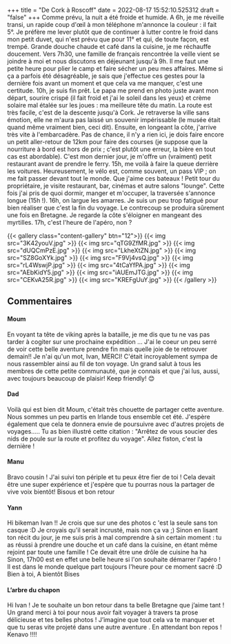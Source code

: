 +++
title = "De Cork à Roscoff"
date = 2022-08-17 15:52:10.525312
draft = "false"
+++
Comme prévu, la nuit a été froide et humide. A 6h, je me réveille transi, un rapide coup d'œil à mon téléphone m'annonce la couleur : il fait 5°. Je préfère me lever plutôt que de continuer à lutter contre le froid dans mon petit duvet, qui n'est prévu que pour 11° et qui, de toute façon, est trempé. Grande douche chaude et café dans la cuisine, je me réchauffe doucement. Vers 7h30, une famille de français rencontrée la veille vient se joindre à moi et nous discutons en déjeunant jusqu'à 9h. Il me faut une petite heure pour plier le camp et faire sécher un peu mes affaires. Même si ça a parfois été désagréable, je sais que j'effectue ces gestes pour la dernière fois avant un moment et que cela va me manquer, c'est une certitude. 10h, je suis fin prêt. Le papa me prend en photo juste avant mon départ, sourire crispé (il fait froid et j'ai le soleil dans les yeux) et crème solaire mal étalée sur les joues : ma meilleure tête du matin. La route est très facile, c'est de la descente jusqu'à Cork. Je retraverse la ville sans émotion, elle ne m'aura pas laissé un souvenir impérissable (le musée était quand même vraiment bien, ceci dit). Ensuite, en longeant la côte, j'arrive très vite à l'embarcadère. Pas de chance, il n'y a rien ici, je dois faire encore un petit aller-retour de 12km pour faire des courses (je suppose que la nourriture à bord est hors de prix ; c'est plutôt une erreur, la bière en tout cas est abordable). C'est mon dernier jour, je m'offre un (vraiment) petit restaurant avant de prendre le ferry. 15h, me voilà à faire la queue derrière les voitures. Heureusement, le vélo est, comme souvent, un pass VIP ; on me fait passer devant tout le monde. Que j'aime ces bateaux ! Petit tour du propriétaire, je visite restaurant, bar, cinémas et autre salons "lounge". Cette fois j'ai pris de quoi dormir, manger et m'occuper, la traversée s'annonce longue (15h !). 16h, on largue les amarres. Je suis un peu trop fatigué pour bien réaliser que c'est la fin du voyage. Le contrecoup se produira sûrement une fois en Bretagne. Je regarde la côte s'éloigner en mangeant des myrtilles. 17h, c'est l'heure de l'apéro, non ? 

{{< gallery class="content-gallery" btn="12">}}
{{< img src="3K42youV.jpg" >}}
{{< img src="qTG9ZfMR.jpg" >}}
{{< img src="dUQCmPzE.jpg" >}}
{{< img src="LkheXtZN.jpg" >}}
{{< img src="SZ8GoXYk.jpg" >}}
{{< img src="F9Vj4vsQ.jpg" >}}
{{< img src="rL4WswjP.jpg" >}}
{{< img src="4tCaYfPA.jpg" >}}
{{< img src="AEbKidY5.jpg" >}}
{{< img src="iAUEmJTG.jpg" >}}
{{< img src="CEKvA25R.jpg" >}}
{{< img src="KREFgUuY.jpg" >}}
{{< /gallery >}}

## Commentaires
#### Moum
En voyant ta tête de viking après la bataille,    je  me dis que tu ne vas pas tarder à  cogiter sur une prochaine expédition ... J'ai le coeur un peu serré de voir cette belle aventure prendre fin mais quelle joie de te retrouver demain!! Je n'ai qu'un mot, Ivan, MERCI! C'était incroyablement sympa de nous rassembler ainsi au fil de ton voyage. Un grand salut à tous les membres de cette petite communauté, que je connais et que j'ai lus, aussi, avec toujours beaucoup de plaisir! Keep friendly! 😊
#### Dad
Voilà qui est bien dit Moum, c'était très chouette de partager cette aventure. Nous sommes un peu partis en Irlande tous ensemble cet été.
J'espère également que cela te donnera envie de poursuivre avec d'autres projets de voyages.....
Tu as bien illustré cette citation :
 "Arrêtez de vous soucier des nids de poule sur la route et profitez du voyage".
Allez fiston, c'est la dernière !
#### Manu
Bravo cousin !
J'ai suivi ton périple et tu peux être fier de toi ! Cela devait être une super expérience et j'espère que tu pourras nous la partager de vive voix bientôt!
Bisous et bon retour
#### Yann
Hi bikeman Ivan !!
Je crois que sur une des photos c 'est la seule sans ton casque :D 
Je croyais qu'il serait incrusté, mais non ça va ;)
Sinon en lisant ton récit du jour, je me suis pris à mal comprendre à sin certain moment : tu as réussi à prendre une douche et un café dans la cuisine, en étant même rejoint par toute une famille ! Ce devait être une drôle de cuisine ha ha
Sinon, 17h00 est en effet une belle heure si l'on souhaite démarrer l'apéro ! Il est dans le monde quelque part toujours l'heure pour ce moment sacré :D 
Bien à toi,
A bientôt
Bises
#### L’arbre du chapon
Hi Ivan ! Je te souhaite un bon retour dans ta belle Bretagne que j’aime tant ! 
Un grand merci à toi pour nous avoir fait voyager à travers ta prose délicieuse et tes belles photos ! 
J’imagine que tout cela va te manquer et que tu seras vite projeté dans une autre aventure . 
En attendant bon repos !
Kenavo !!!!
